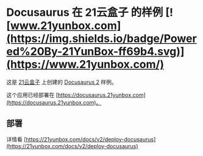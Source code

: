 # Docusaurus 在 21云盒子 的样例 [![www.21yunbox.com](https://img.shields.io/badge/Powered%20By-21YunBox-ff69b4.svg)](https://www.21yunbox.com/)



这是 [21云盒子](http://www.21yunbox.com/) 上创建的 [Docusaurus 2](https://v2.docusaurus.io/) 样例。

这个应用已经部署在 [https://docusaurus.21yunbox.com](https://docusaurus.21yunbox.com)。

## 部署

详情看 [https://21yunbox.com/docs/v2/deploy-docusaurus](https://21yunbox.com/docs/v2/deploy-docusaurus)
